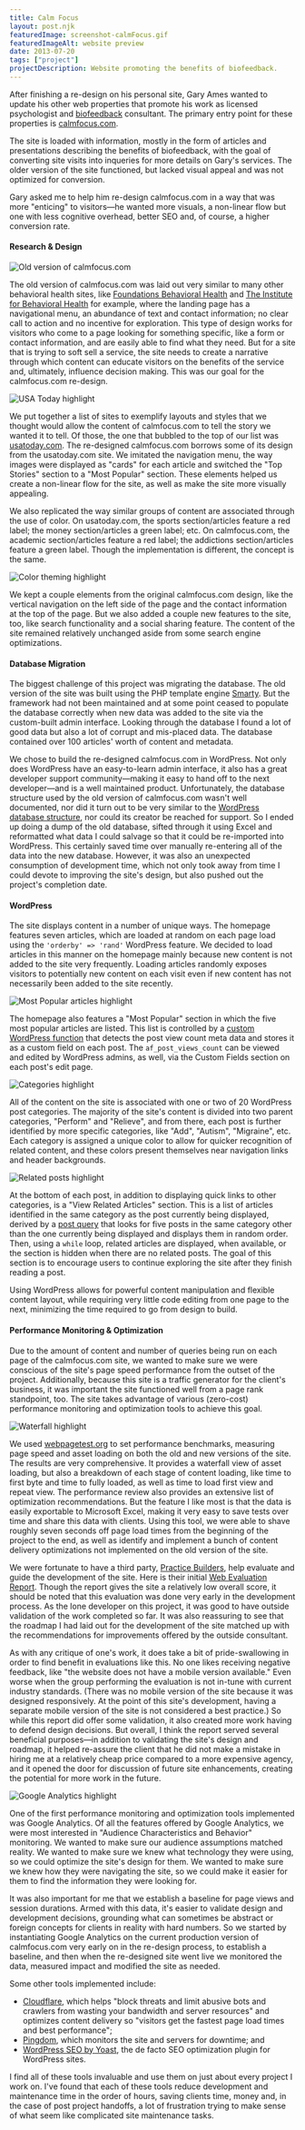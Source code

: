 ```yaml
---
title: Calm Focus
layout: post.njk
featuredImage: screenshot-calmFocus.gif
featuredImageAlt: website preview
date: 2013-07-20
tags: ["project"]
projectDescription: Website promoting the benefits of biofeedback.
---
```


After finishing a re-design on his personal site, Gary Ames wanted to update his other web properties that promote his 
work as licensed psychologist and <a href="http://en.wikipedia.org/wiki/Biofeedback" target="_blank">biofeedback</a> 
consultant. The primary entry point for these properties is 
<a href="http://www.calmfocus.com" title="see it live">calmfocus.com</a>.

The site is loaded with information, mostly in the form of articles and presentations describing the benefits of
biofeedback, with the goal of converting site visits into inqueries for more details on Gary's services. The older
version of the site functioned, but lacked visual appeal and was not optimized for conversion.

Gary asked me to help him re-design calmfocus.com in a way that was more "enticing" to visitors&mdash;he wanted more
visuals, a non-linear flow but one with less cognitive overhead, better SEO and, of course, a higher conversion rate.

<h4 class="mt-5 mb-3">Research & Design</h4>

<div class="text-center"><img class="mw-100 mb-4 shadow border" src="highlight-calmFocus-001.png" alt="Old version of calmfocus.com"></div>

The old version of calmfocus.com was laid out very similar to many other behavioral health sites, like 
<a href="http://www.fbh.com/rehabilitative.html" target="_blank">Foundations Behavioral Health</a> and 
<a href="http://www.ibc-pa.org/" target="_blank">The Institute for Behavioral Health</a> for example, where the landing 
page has a navigational menu, an abundance of text and contact information; no clear call to action and no incentive 
for exploration. This type of design works for visitors who come to a page looking for something specific, like a form 
or contact information, and are easily able to find what they need. But for a site that is trying to soft sell a 
service, the site needs to create a narrative through which content can educate visitors on the benefits of the service 
and, ultimately, influence decision making. This was our goal for the calmfocus.com re-design.

<div class="text-center"><img class="mw-100 mb-4 shadow border" src="highlight-calmFocus-002.png" alt="USA Today highlight"></div>

We put together a list of sites to exemplify layouts and styles that we thought would allow the content of 
calmfocus.com to tell the story we wanted it to tell. Of those, the one that bubbled to the top of our list was 
<a href="http://www.usatoday.com" title="usatoday.com">usatoday.com</a>. The re-designed calmfocus.com borrows some of 
its design from the usatoday.com site. We imitated the navigation menu, the way images were displayed as "cards" for 
each article and switched the "Top Stories" section to a "Most Popular" section. These elements helped us create a 
non-linear flow for the site, as well as make the site more visually appealing.

We also replicated the way similar groups of content are associated through the use of color. On usatoday.com, the
sports section/articles feature a red label; the money section/articles a green label; etc. On calmfocus.com, the
academic section/articles feature a red label; the addictions section/articles feature a green label. Though the
implementation is different, the concept is the same.

<div class="text-center"><img class="mw-100 mb-4 shadow border" src="highlight-calmFocus-003.png" alt="Color theming highlight"></div>

We kept a couple elements from the original calmfocus.com design, like the vertical navigation on the left side of the
page and the contact information at the top of the page. But we also added a couple new features to the site, too, like
search functionality and a social sharing feature. The content of the site remained relatively unchanged aside from some
search engine optimizations.

<h4 class="mt-5 mb-3">Database Migration</h4>

The biggest challenge of this project was migrating the database. The old version of the site was built using the PHP
template engine <a href="http://www.smarty.net/" target="_blank">Smarty</a>. But the framework had not been maintained
and at some point ceased to populate the database correctly when new data was added to the site via the custom-built
admin interface. Looking through the database I found a lot of good data but also a lot of corrupt and mis-placed data.
The database contained over 100 articles' worth of content and metadata.

We chose to build the re-designed calmfocus.com in WordPress. Not only does WordPress have an easy-to-learn admin
interface, it also has a great developer support community&mdash;making it easy to hand off to the next
developer&mdash;and is a well maintained product. Unfortunately, the database structure used by the old version of
calmfocus.com wasn't well documented, nor did it turn out to be very similar to
the <a href="http://codex.wordpress.org/images/9/97/WP3.8-ERD.png" title="WordPress database diagram">WordPress database
structure</a>, nor could its creator be reached for support. So I ended up doing a dump of the old database, sifted
through it using Excel and reformatted what data I could salvage so that it could be re-imported into WordPress. This
certainly saved time over manually re-entering all of the data into the new database. However, it was also an unexpected
consumption of development time, which not only took away from time I could devote to improving the site's design, but
also pushed out the project's completion date.

<h4 class="mt-5 mb-3">WordPress</h4>

The site displays content in a number of unique ways. The homepage features seven articles, which are loaded at random
on each page load using the <code>'orderby' => 'rand'</code> WordPress feature. We decided to load
articles in this manner on the homepage mainly because new content is not added to the site very frequently. Loading
articles randomly exposes visitors to potentially new content on each visit even if new content has not necessarily been
added to the site recently.

<div class="text-center"><img class="mw-100 mb-4 shadow border" src="highlight-calmFocus-004.png" alt="Most Popular articles highlight"></div>

The homepage also features a "Most Popular" section in which the five most popular articles are listed. This list is 
controlled by a <a href="https://github.com/chasewoodford/alertfocus.com/blob/master/wp-content/themes/starkers-master/functions.php#L117-L149" target="_blank">custom WordPress function</a> 
that detects the post view count meta data and stores it as a custom field on each post. The <code>af_post_views_count</code> 
can be viewed and edited by WordPress admins, as well, via the Custom Fields section on each post's edit page.

<div class="text-center"><img class="mw-100 mb-4 shadow border" src="highlight-calmFocus-005.png" alt="Categories highlight"></div>

All of the content on the site is associated with one or two of 20 WordPress post categories. The majority of the 
site's content is divided into two parent categories, "Perform" and "Relieve", and from there, each post is further 
identified by more specific categories, like "Add", "Autism", "Migraine", etc. Each category is assigned a unique color 
to allow for quicker recognition of related content, and these colors present themselves near navigation links and 
header backgrounds.

<div class="text-center"><img class="mw-100 mb-4 shadow border" src="highlight-calmFocus-006.png" alt="Related posts highlight"></div>

At the bottom of each post, in addition to displaying quick links to other categories, is a "View Related Articles" 
section. This is a list of articles identified in the same category as the post currently being displayed, derived by 
a <a href="https://github.com/chasewoodford/alertfocus.com/blob/master/wp-content/themes/starkers-master/parts/single.php#L11-L16" target="_blank">post query</a> 
that looks for five posts in the same category other than the one currently being displayed and displays them in random 
order. Then, using a <code>while</code> loop, related articles are displayed, when available, or the section is hidden 
when there are no related posts. The goal of this section is to encourage users to continue exploring the site after 
they finish reading a post.

Using WordPress allows for powerful content manipulation and flexible content layout, while requiring very little code
editing from one page to the next, minimizing the time required to go from design to build.

<h4 class="mt-5 mb-3">Performance Monitoring & Optimization</h4>

Due to the amount of content and number of queries being run on each page of the calmfocus.com site, we wanted to make
sure we were conscious of the site's page speed performance from the outset of the project. Additionally, because this
site is a traffic generator for the client's business, it was important the site functioned well from a page rank
standpoint, too. The site takes advantage of various (zero-cost) performance monitoring and optimization tools to
achieve this goal.

<div class="text-center"><img class="mw-100 mb-4 shadow border" src="highlight-calmFocus-008.png" alt="Waterfall highlight"></div>

We used <a href="http://www.webpagetest.org/" target="_blank">webpagetest.org</a> to set performance benchmarks, 
measuring page speed and asset loading on both the old and new versions of the site. The results are very comprehensive. 
It provides a waterfall view of asset loading, but also a breakdown of each stage of content loading, like time to first 
byte and time to fully loaded, as well as time to load first view and repeat view. The performance review also provides 
an extensive list of optimization recommendations. But the feature I like most is that the data is easily exportable to 
Microsoft Excel, making it very easy to save tests over time and share this data with clients. Using this tool, we were 
able to shave roughly seven seconds off page load times from the beginning of the project to the end, as well as 
identify and implement a bunch of content delivery optimizations not implemented on the old version of the site.

We were fortunate to have a third party, <a href="http://www.practicebuilders.com/" target="_blank">Practice
Builders</a>, help evaluate and guide the development of the site. Here is their
initial <a href="/resources/documents/calmFocus-webEvaluationReport.pdf">Web Evaluation
Report</a>. Though the report gives the site a relatively low overall score, it should be noted that this evaluation was
done very early in the development process. As the lone developer on this project, it was good to have outside
validation of the work completed so far. It was also reassuring to see that the roadmap I had laid out for the
development of the site matched up with the recommendations for improvements offered by the outside consultant.

As with any critique of one's work, it does take a bit of pride-swallowing in order to find benefit in evaluations like
this. No one likes receiving negative feedback, like "the website does not have a mobile version available." Even worse
when the group performing the evaluation is not in-tune with current industry standards. (There was no mobile version of
the site because it was designed responsively. At the point of this site's development, having a separate mobile version
of the site is not considered a best practice.)  So while this report did offer some validation, it also created more
work having to defend design decisions. But overall, I think the report served several beneficial purposes&mdash;in
addition to validating the site's design and roadmap, it helped re-assure the client that he did not make a mistake in
hiring me at a relatively cheap price compared to a more expensive agency, and it opened the door for discussion of
future site enhancements, creating the potential for more work in the future.

<div class="text-center"><img class="mw-100 mb-4 shadow border" src="highlight-calmFocus-007.png" alt="Google Analytics highlight"></div>

One of the first performance monitoring and optimization tools implemented was Google Analytics. Of all the features 
offered by Google Analytics, we were most interested in "Audience Characteristics and Behavior" monitoring. We wanted 
to make sure our audience assumptions matched reality. We wanted to make sure we knew what technology they were using, 
so we could optimize the site's design for them. We wanted to make sure we knew how they were navigating the site, so 
we could make it easier for them to find the information they were looking for.

It was also important for me that we establish a baseline for page views and session durations. Armed with this data,
it's easier to validate design and development decisions, grounding what can sometimes be abstract or foreign concepts
for clients in reality with hard numbers. So we started by instantiating Google Analytics on the current production
version of calmfocus.com very early on in the re-design process, to establish a baseline, and then when the re-designed
site went live we monitored the data, measured impact and modified the site as needed.

Some other tools implemented include:

<ul>
    <li><a href="https://www.cloudflare.com/" target="_blank">Cloudflare</a>, which helps "block threats and limit abusive bots and crawlers from wasting your bandwidth and server resources" and optimizes content delivery so "visitors get the fastest page load times and best performance";</li>
    <li><a href="https://www.pingdom.com/" target="_blank">Pingdom</a>, which monitors the site and servers for downtime; and</li>
    <li><a href="https://wordpress.org/plugins/wordpress-seo/" target="_blank">WordPress SEO by Yoast</a>, the de facto SEO optimization plugin for WordPress sites.</li>
</ul>

I find all of these tools invaluable and use them on just about every project I work on. I've found that each of these
tools reduce development and maintenance time in the order of hours, saving clients time, money and, in the case of post
project handoffs, a lot of frustration trying to make sense of what seem like complicated site maintenance tasks.
